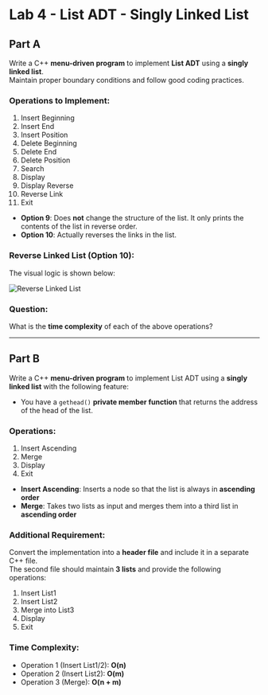 # Lab 4 - List ADT - Singly Linked List

## Part A

Write a C++ **menu-driven program** to implement **List ADT** using a **singly linked list**.  
Maintain proper boundary conditions and follow good coding practices.

### Operations to Implement:

1. Insert Beginning  
2. Insert End  
3. Insert Position  
4. Delete Beginning  
5. Delete End  
6. Delete Position  
7. Search  
8. Display  
9. Display Reverse  
10. Reverse Link  
11. Exit  

- **Option 9**: Does **not** change the structure of the list. It only prints the contents of the list in reverse order.  
- **Option 10**: Actually reverses the links in the list.  

### Reverse Linked List (Option 10):

The visual logic is shown below:

![Reverse Linked List](https://github.com/sadhumitha-1/Data-Structures-Algorithms-Lab/blob/main/lab4/images/Linked%20list%20reversal.png?raw=true)

### Question:

What is the **time complexity** of each of the above operations?

---

## Part B

Write a C++ **menu-driven program** to implement List ADT using a **singly linked list** with the following feature:

- You have a `gethead()` **private member function** that returns the address of the head of the list.

### Operations:

1. Insert Ascending  
2. Merge  
3. Display  
4. Exit  

- **Insert Ascending**: Inserts a node so that the list is always in **ascending order**  
- **Merge**: Takes two lists as input and merges them into a third list in **ascending order**  

### Additional Requirement:

Convert the implementation into a **header file** and include it in a separate C++ file.  
The second file should maintain **3 lists** and provide the following operations:

1. Insert List1  
2. Insert List2  
3. Merge into List3  
4. Display  
5. Exit  

### Time Complexity:

- Operation 1 (Insert List1/2): **O(n)**  
- Operation 2 (Insert List2): **O(m)**  
- Operation 3 (Merge): **O(n + m)**
